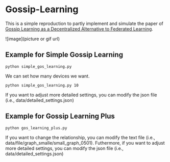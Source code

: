 # Gossip-Learning

This is a simple reproduction to partly implement and simulate the paper of [Gossip Learning as a Decentralized Alternative to Federated Learning](https://link.springer.com/chapter/10.1007/978-3-030-22496-7_5 "Gossip Learning").

![image](picture or gif url)

## Example for Simple Gossip Learning

    python simple_gos_learning.py

We can set how many devices we want.

    python simple_gos_learning.py 10

If you want to adjust more detailed settings, you can modify the json file (i.e., data/detailed_settings.json)

## Example for Gossip Learning Plus

    python gos_learning_plus.py

If you want to change the relationship, you can modify the text file (i.e., data/file/graph_smalle/small_graph_0501). Futhermore, if you want to adjust more detailed settings, you can modify the json file (i.e., data/detailed_settings.json)